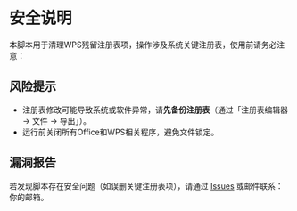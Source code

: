 # 安全说明

本脚本用于清理WPS残留注册表项，操作涉及系统关键注册表，使用前请务必注意：

## 风险提示

- 注册表修改可能导致系统或软件异常，请**先备份注册表**（通过「注册表编辑器 → 文件 → 导出」）。
- 运行前关闭所有Office和WPS相关程序，避免文件锁定。

## 漏洞报告

若发现脚本存在安全问题（如误删关键注册表项），请通过 [Issues](https://github.com/你的用户名/仓库名/issues) 或邮件联系：你的邮箱。
